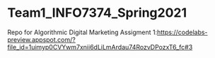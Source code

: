 # Team1_INFO7374_Spring2021
Repo for Algorithmic Digital Marketing 
Assigment 1:https://codelabs-preview.appspot.com/?file_id=1uimyp0CVYwm7xnii6dLiLmArdau74RozvDPozxT6_fc#3
